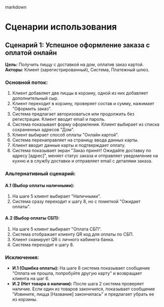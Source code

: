 markdown
# Сценарии использования

## Сценарий 1: Успешное оформление заказа с оплатой онлайн

**Цель:** Получить пиццу с доставкой на дом, оплатив заказ картой.  
**Акторы:** Клиент (зарегистрированный), Система, Платежный шлюз.

### Основной поток:

1. Клиент добавляет две пиццы в корзину, одной из них добавляет дополнительный сыр.
2. Клиент переходит в корзину, проверяет состав и сумму, нажимает "Оформить заказ".
3. Система предлагает авторизоваться или продолжить без регистрации. Клиент вводит email и пароль.
4. Система показывает форму оформления. Клиент выбирает из списка сохраненных адресов "Дом".
5. Клиент выбирает способ оплаты "Онлайн картой".
6. Система перенаправляет на страницу ввода данных карты.
7. Клиент вводит данные карты и подтверждает оплату.
8. Система показывает экран "Заказ принят! Ожидайте доставку по адресу [адрес]", меняет статус заказа и отправляет уведомление на кухню и в службу доставки и отправляет email с деталями заказа.

### Альтернативный сценарий:

#### А.1 (Выбор оплаты наличными):

1. На шаге 5 клиент выбирает "Наличными".
2. Система сразу переходит к шагу 8, но с пометкой "Ожидает оплаты".

#### А.2 (Выбор оплаты СБП):

1. На шаге 5 клиент выбирает "Оплата СБП".
2. Система отображает клиенту QR код для оплаты по СБП.
3. Клиент сканирует QR с личного кабинета банка.
4. Система переходит к шагу 8.

### Исключения:

- **И.1 (Ошибка оплаты):** На шаге 8 система показывает сообщение "Оплата не прошла, попробуйте другую карту" и возвращает клиента на шаг 6.
- **И.2 (Нет товара в наличии):** После шага 2 система проверяет наличие. Если один из товаров закончился, показывает сообщение "Извините, пицца [Название] закончилась" и предлагает убрать ее из корзины.